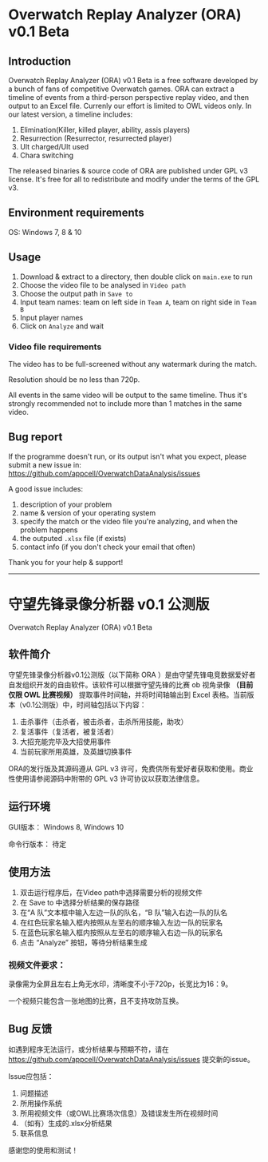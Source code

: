# Overwatch Replay Analyzer (ORA) v0.1 Beta

## Introduction

Overwatch Replay Analyzer (ORA) v0.1 Beta is a free software developed by a bunch of fans of competitive Overwatch games. ORA can extract a timeline of events from a third-person perspective replay video, and then output to an Excel file. Currenly our effort is limited to OWL videos only. In our latest version, a timeline includes:

1. Elimination(Killer, killed player, ability, assis players)
2. Resurrection (Resurrector, resurrected player)
3. Ult charged/Ult used
4. Chara switching

The released binaries & source code of ORA are published under GPL v3 license. It's free for all to redistribute and modify under the terms of the GPL v3.

## Environment requirements

OS: Windows 7, 8 & 10

## Usage

1. Download & extract to a directory, then double click on `main.exe` to run
2. Choose the video file to be analysed in `Video path`
3. Choose the output path in `Save to`
4. Input team names: team on left side in `Team A`, team on right side in `Team B`
5. Input player names
6. Click on `Analyze` and wait

### Video file requirements

The video has to be full-screened without any watermark during the match.

Resolution should be no less than 720p. 

All events in the same video will be output to the same timeline. Thus it's strongly recommended not to include more than 1 matches in the same video.

## Bug report

If the programme doesn't run, or its output isn't what you expect, please submit a new issue in:
https://github.com/appcell/OverwatchDataAnalysis/issues

A good issue includes:
1. description of your problem
2. name & version of your operating system
3. specify the match or the video file you're analyzing, and when the problem happens
4. the outputed `.xlsx` file (if exists)
5. contact info (if you don't check your email that often)

Thank you for your help & support!


* * *


# 守望先锋录像分析器 v0.1 公测版

Overwatch Replay Analyzer (ORA) v0.1 Beta

## 软件简介

守望先锋录像分析器v0.1公测版（以下简称 ORA ）是由守望先锋电竞数据爱好者自发组织开发的自由软件。该软件可以根据守望先锋的比赛 ob 视角录像 __（目前仅限 OWL 比赛视频）__ 提取事件时间轴，并将时间轴输出到 Excel 表格。当前版本（v0.1公测版）中，时间轴包括以下内容：

1. 击杀事件（击杀者，被击杀者，击杀所用技能，助攻）
2. 复活事件（复活者，被复活者）
3. 大招充能完毕及大招使用事件
4. 当前玩家所用英雄，及英雄切换事件

ORA的发行版及其源码遵从 GPL v3 许可，免费供所有爱好者获取和使用。商业性使用请参阅源码中附带的 GPL v3 许可协议以获取法律信息。

## 运行环境

GUI版本： Windows 8, Windows 10

命令行版本： 待定

## 使用方法

1. 双击运行程序后，在Video path中选择需要分析的视频文件
2. 在 Save to 中选择分析结果的保存路径
3. 在“A 队”文本框中输入左边一队的队名，“B 队”输入右边一队的队名
4. 在红色玩家名输入框内按照从左至右的顺序输入左边一队的玩家名
5. 在蓝色玩家名输入框内按照从左至右的顺序输入右边一队的玩家名
6. 点击 “Analyze” 按钮，等待分析结果生成

### 视频文件要求： 

录像需为全屏且左右上角无水印，清晰度不小于720p，长宽比为16：9。

一个视频只能包含一张地图的比赛，且不支持攻防互换。

## Bug 反馈

如遇到程序无法运行，或分析结果与预期不符，请在 https://github.com/appcell/OverwatchDataAnalysis/issues 提交新的issue。

Issue应包括：
1. 问题描述
1. 所用操作系统
2. 所用视频文件（或OWL比赛场次信息）及错误发生所在视频时间
3. （如有）生成的.xlsx分析结果
4. 联系信息

感谢您的使用和测试！
